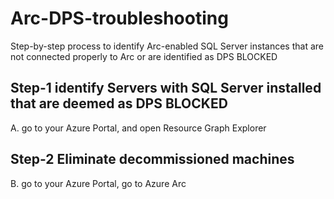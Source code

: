 # Arc-DPS-troubleshooting
Step-by-step process to identify Arc-enabled SQL Server instances that are not connected properly to Arc or are identified as DPS BLOCKED

## Step-1 identify Servers with SQL Server installed that are deemed as DPS BLOCKED
A. go to your Azure Portal, and open Resource Graph Explorer<br>

## Step-2 Eliminate decommissioned machines
B. go to your Azure Portal, go to Azure Arc
